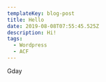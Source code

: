 ```yaml
---
templateKey: blog-post
title: Hello
date: 2019-08-08T07:55:45.525Z
description: Hi!
tags:
  - Wordpress
  - ACF
---
```

Gday
